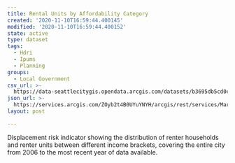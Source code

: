 ```yaml
---
title: Rental Units by Affordability Category
created: '2020-11-10T16:59:44.400145'
modified: '2020-11-10T16:59:44.400152'
state: active
type: dataset
tags:
  - Hdri
  - Ipums
  - Planning
groups:
  - Local Government
csv_url: >-
  https://data-seattlecitygis.opendata.arcgis.com/datasets/b3695db5cd0c481da93ad6f8454bad15_0.csv
json_url: >-
  https://services.arcgis.com/ZOyb2t4B0UYuYNYH/arcgis/rest/services/Market_Supply/FeatureServer/0
layout: post

---
```

Displacement risk indicator showing the distribution of renter households and renter units between different income brackets, covering the entire city from 2006 to the most recent year of data available.
